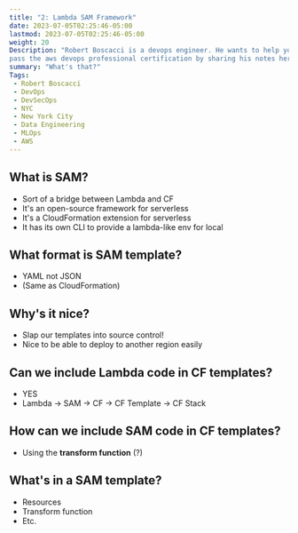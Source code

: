 ```yaml
---
title: "2: Lambda SAM Framework"
date: 2023-07-05T02:25:46-05:00
lastmod: 2023-07-05T02:25:46-05:00
weight: 20
Description: "Robert Boscacci is a devops engineer. He wants to help you \
pass the aws devops professional certification by sharing his notes here." # Keep to 150-160 chars
summary: "What's that?"
Tags:
 - Robert Boscacci
 - DevOps
 - DevSecOps
 - NYC
 - New York City
 - Data Engineering
 - MLOps
 - AWS
---
```


## What is SAM?
- Sort of a bridge between Lambda and CF
- It's an open-source framework for serverless
- It's a CloudFormation extension for serverless
- It has its own CLI to provide a lambda-like env for local

## What format is SAM template?
- YAML not JSON
- (Same as CloudFormation)

## Why's it nice?
- Slap our templates into source control!
- Nice to be able to deploy to another region easily

## Can we include Lambda code in CF templates?
- YES
- Lambda -> SAM -> CF -> CF Template -> CF Stack

## How can we include SAM code in CF templates?
- Using the __transform function__ (?)

## What's in a SAM template?
- Resources
- Transform function
- Etc.